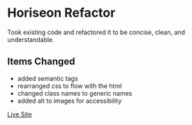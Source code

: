 # Horiseon Refactor

Took existing code and refactored it to be concise, clean, and understandable.

## Items Changed

* added semantic tags 
* rearranged css to flow with the html
* changed class names to generic names
* added alt to images for accessibility 

[Live Site](https://human-exp11.github.io/first-hw/)

